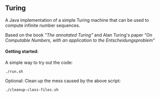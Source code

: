 ## Turing

A Java implementation of a simple Turing machine that can be used to compute infinite number 
sequences.

Based on the book _"The annotated Turing"_ and Alan Turing's paper _"On Computable Numbers, with an application to the 
Entscheidungsproblem"_

#### Getting started:

A simple way to try out the code:
```
./run.sh
```

Optional: Clean up the mess caused by the above script:
```
./cleanup-class-files.sh
```